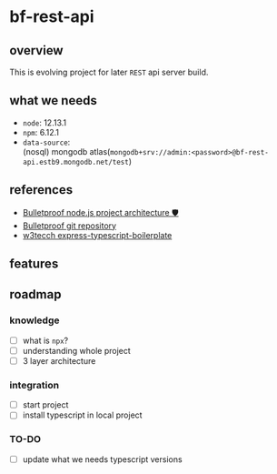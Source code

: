 # bf-rest-api

## overview
This is evolving project for later `REST` api server build.

## what we needs
* `node`: 12.13.1
* `npm`: 6.12.1
* `data-source`:    
  (nosql) mongodb atlas(`mongodb+srv://admin:<password>@bf-rest-api.estb9.mongodb.net/test`)

## references
* [Bulletproof node.js project architecture 🛡️](https://softwareontheroad.com/ideal-nodejs-project-structure/?utm_source=github&utm_medium=readme)
* [Bulletproof git repository](https://github.com/santiq/bulletproof-nodejs)
* [w3tecch express-typescript-boilerplate](https://github.com/w3tecch/express-typescript-boilerplate)

## features

## roadmap
### knowledge
- [ ] what is `npx`?
- [ ] understanding whole project 
- [ ] 3 layer architecture

### integration
- [ ] start project
- [ ] install typescript in local project 

### TO-DO
- [ ] update what we needs typescript versions

